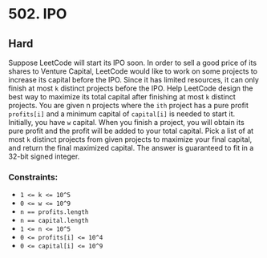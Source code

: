 # 502. IPO

## Hard

Suppose LeetCode will start its IPO soon. In order to sell a good price of its shares to Venture Capital, LeetCode would
like to work on some projects to increase its capital before the IPO. Since it has limited resources, it can only finish
at most `k` distinct projects before the IPO. Help LeetCode design the best way to maximize its total capital after
finishing at most `k` distinct projects. You are given n projects where the `ith` project has a pure profit `profits[i]`
and a minimum capital of `capital[i]` is needed to start it. Initially, you have `w` capital. When you finish a project,
you will obtain its pure profit and the profit will be added to your total capital. Pick a list of at most `k` distinct
projects from given projects to maximize your final capital, and return the final maximized capital. The answer is
guaranteed to fit in a 32-bit signed integer.

### Constraints:

- `1 <= k <= 10^5`
- `0 <= w <= 10^9`
- `n == profits.length`
- `n == capital.length`
- `1 <= n <= 10^5`
- `0 <= profits[i] <= 10^4`
- `0 <= capital[i] <= 10^9`
